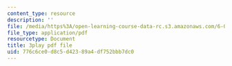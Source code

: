 ```yaml
---
content_type: resource
description: ''
file: /media/https%3A/open-learning-course-data-rc.s3.amazonaws.com/6-02-introduction-to-eecs-ii-digital-communication-systems-fall-2012/776c6ce0d8c5d42389a4df752bbb7dc0_jNzdhBVU620.pdf
file_type: application/pdf
resourcetype: Document
title: 3play pdf file
uid: 776c6ce0-d8c5-d423-89a4-df752bbb7dc0
---
```

